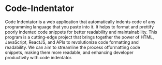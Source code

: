 # Code-Indentator
Code Indentator is a web application that automatically indents code of any programming language that you paste into it. It helps to format and prettify poorly indented code snippets for better readability and maintainability. This program is a cutting-edge project that brings together the power of HTML, JavaScript, ReactJS, and APIs to revolutionize code formatting and readability. We can aim to streamline the process offormatting code snippets, making them more readable, and enhancing developer productivity with code indentator.
